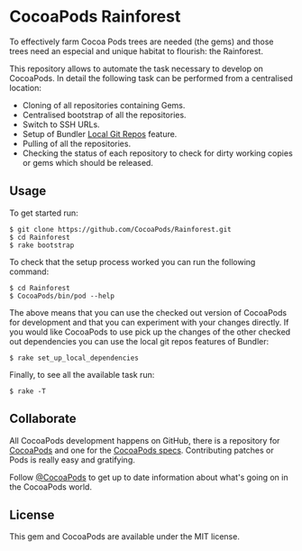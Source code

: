 # CocoaPods Rainforest

To effectively farm Cocoa Pods trees are needed (the gems) and those trees need
an especial and unique habitat to flourish: the Rainforest.

This repository allows to automate the task necessary to develop on CocoaPods.
In detail the following task can be performed from a centralised location:

- Cloning of all repositories containing Gems.
- Centralised bootstrap of all the repositories.
- Switch to SSH URLs.
- Setup of Bundler [Local Git Repos] feature.
- Pulling of all the repositories.
- Checking the status of each repository to check for dirty working copies or
  gems which should be released.

[Local Git Repos]: http://bundler.io/v1.5/git.html


## Usage

To get started run:

```
$ git clone https://github.com/CocoaPods/Rainforest.git
$ cd Rainforest
$ rake bootstrap
```

To check that the setup process worked you can run the following command:

```
$ cd Rainforest
$ CocoaPods/bin/pod --help
```

The above means that you can use the checked out version of CocoaPods for
development and that you can experiment with your changes directly. If you
would like CocoaPods to use pick up the changes of the other checked out
dependencies you can use the local git repos features of Bundler:

```
$ rake set_up_local_dependencies
```

Finally, to see all the available task run:

```
$ rake -T
```

## Collaborate

All CocoaPods development happens on GitHub, there is a repository for
[CocoaPods](https://github.com/CocoaPods/CocoaPods) and one for the [CocoaPods
specs](https://github.com/CocoaPods/Specs). Contributing patches or Pods is
really easy and gratifying.

Follow [@CocoaPods](http://twitter.com/CocoaPods) to get up to date
information about what's going on in the CocoaPods world.

## License

This gem and CocoaPods are available under the MIT license.

